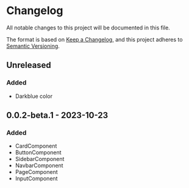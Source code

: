 # Changelog

All notable changes to this project will be documented in this file.

The format is based on [Keep a Changelog](https://keepachangelog.com/en/1.0.0/),
and this project adheres to [Semantic Versioning](https://semver.org/spec/v2.0.0.html).

## Unreleased
### Added
- Darkblue color

## 0.0.2-beta.1 - 2023-10-23
### Added
- CardComponent
- ButtonComponent
- SidebarComponent
- NavbarComponent
- PageComponent
- InputComponent

